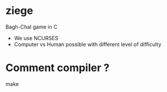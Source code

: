 ziege
=====

Bagh-Chal game in C

- We use NCURSES
- Computer vs Human possible with different level of difficulty


Comment compiler ?
==================

make
